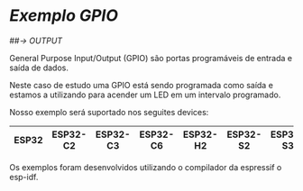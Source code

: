 # _Exemplo GPIO_
##_-> OUTPUT_

General Purpose Input/Output (GPIO) são portas programáveis de entrada e saída de dados.

Neste caso de estudo uma GPIO está sendo programada como saída e estamos a utilizando para acender um LED em um intervalo programado.

Nosso exemplo será suportado nos seguites devices:

| ESP32 | ESP32-C2 | ESP32-C3 | ESP32-C6 | ESP32-H2 | ESP32-S2 | ESP32-S3 |
| ----- | -------- | -------- | -------- | -------- | -------- | -------- |

Os exemplos foram desenvolvidos utilizando o compilador da espressif o esp-idf.